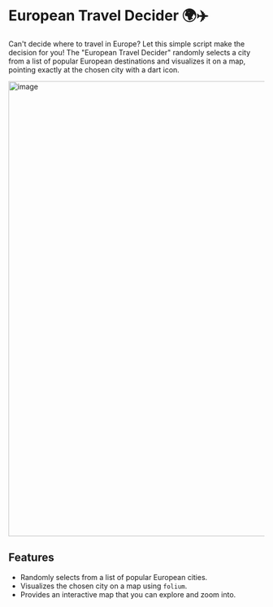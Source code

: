 # European Travel Decider 🌍✈️

Can't decide where to travel in Europe? Let this simple script make the decision for you! The "European Travel Decider" randomly selects a city from a list of popular European destinations and visualizes it on a map, pointing exactly at the chosen city with a dart icon.

<img width="895" alt="image" src="https://github.com/wangjiahong/European-Travel-Decider----/assets/14320144/c56111b5-9428-42a6-b350-6bb41851c245">


## Features

- Randomly selects from a list of popular European cities.
- Visualizes the chosen city on a map using `folium`.
- Provides an interactive map that you can explore and zoom into.


